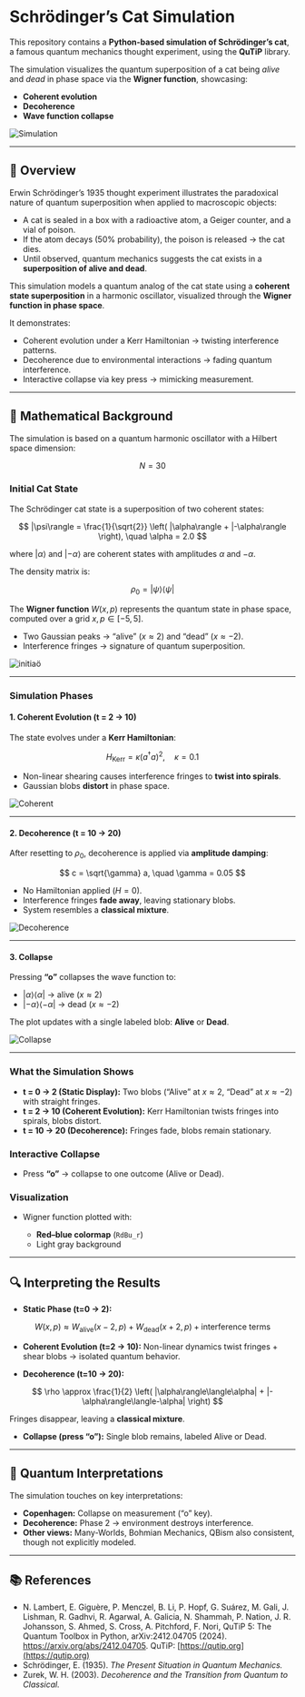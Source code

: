 # Schrödinger’s Cat Simulation

This repository contains a **Python-based simulation of Schrödinger’s cat**, a famous quantum mechanics thought experiment, using the **QuTiP** library.

The simulation visualizes the quantum superposition of a cat being *alive* and *dead* in phase space via the **Wigner function**, showcasing:

* **Coherent evolution**
* **Decoherence**
* **Wave function collapse**

![Simulation](schrodinger_cat.gif)

---

## 📖 Overview

Erwin Schrödinger’s 1935 thought experiment illustrates the paradoxical nature of quantum superposition when applied to macroscopic objects:

* A cat is sealed in a box with a radioactive atom, a Geiger counter, and a vial of poison.
* If the atom decays (50% probability), the poison is released → the cat dies.
* Until observed, quantum mechanics suggests the cat exists in a **superposition of alive and dead**.

This simulation models a quantum analog of the cat state using a **coherent state superposition** in a harmonic oscillator, visualized through the **Wigner function in phase space**.

It demonstrates:

* Coherent evolution under a Kerr Hamiltonian → twisting interference patterns.
* Decoherence due to environmental interactions → fading quantum interference.
* Interactive collapse via key press → mimicking measurement.

---

## 🧮 Mathematical Background

The simulation is based on a quantum harmonic oscillator with a Hilbert space dimension:

$$
N = 30
$$

### Initial Cat State

The Schrödinger cat state is a superposition of two coherent states:

$$
|\psi\rangle = \frac{1}{\sqrt{2}} \left( |\alpha\rangle + |-\alpha\rangle \right), \quad \alpha = 2.0
$$

where $|\alpha\rangle$ and $|-\alpha\rangle$ are coherent states with amplitudes $\alpha$ and $-\alpha$.

The density matrix is:

$$
\rho_0 = |\psi\rangle\langle\psi|
$$

The **Wigner function** $W(x, p)$ represents the quantum state in phase space, computed over a grid $x, p \in [-5, 5]$.

* Two Gaussian peaks → “alive” ($x \approx 2$) and “dead” ($x \approx -2$).
* Interference fringes → signature of quantum superposition.

![initiaö](initial_state.png)

---

### Simulation Phases

#### 1. Coherent Evolution (t = 2 → 10)

The state evolves under a **Kerr Hamiltonian**:

$$
H_{\text{Kerr}} = \kappa (a^\dagger a)^2, \quad \kappa = 0.1
$$

* Non-linear shearing causes interference fringes to **twist into spirals**.
* Gaussian blobs **distort** in phase space.

![Coherent](coherent_evolution.png)

---

#### 2. Decoherence (t = 10 → 20)

After resetting to $\rho_0$, decoherence is applied via **amplitude damping**:

$$
c = \sqrt{\gamma} a, \quad \gamma = 0.05
$$

* No Hamiltonian applied ($H = 0$).
* Interference fringes **fade away**, leaving stationary blobs.
* System resembles a **classical mixture**.

![Decoherence](decoherence.png)

---

#### 3. Collapse

Pressing **“o”** collapses the wave function to:

* $|\alpha\rangle\langle\alpha|$ → alive ($x \approx 2$)
* $|-\alpha\rangle\langle-\alpha|$ → dead ($x \approx -2$)

The plot updates with a single labeled blob: **Alive** or **Dead**.

![Collapse](alive.png)

---

### What the Simulation Shows

* **t = 0 → 2 (Static Display):**
  Two blobs (“Alive” at $x \approx 2$, “Dead” at $x \approx -2$) with straight fringes.
* **t = 2 → 10 (Coherent Evolution):**
  Kerr Hamiltonian twists fringes into spirals, blobs distort.
* **t = 10 → 20 (Decoherence):**
  Fringes fade, blobs remain stationary.

### Interactive Collapse

* Press **“o”** → collapse to one outcome (Alive or Dead).

### Visualization

* Wigner function plotted with:

  * **Red–blue colormap** (`RdBu_r`)
  * Light gray background

---

## 🔍 Interpreting the Results

* **Static Phase (t=0 → 2):**

$$
W(x, p) \approx W_{\text{alive}}(x-2, p) + W_{\text{dead}}(x+2, p) + \text{interference terms}
$$

* **Coherent Evolution (t=2 → 10):**
  Non-linear dynamics twist fringes + shear blobs → isolated quantum behavior.

* **Decoherence (t=10 → 20):**

$$
\rho \approx \frac{1}{2} \left( |\alpha\rangle\langle\alpha| + |-\alpha\rangle\langle-\alpha| \right)
$$

Fringes disappear, leaving a **classical mixture**.

* **Collapse (press “o”):**
  Single blob remains, labeled Alive or Dead.

---

## 🌌 Quantum Interpretations

The simulation touches on key interpretations:

* **Copenhagen:** Collapse on measurement (“o” key).
* **Decoherence:** Phase 2 → environment destroys interference.
* **Other views:** Many-Worlds, Bohmian Mechanics, QBism also consistent, though not explicitly modeled.

---

## 📚 References

* N. Lambert, E. Giguère, P. Menczel, B. Li, P. Hopf, G. Suárez, M. Gali, J. Lishman, R. Gadhvi, R. Agarwal, A. Galicia, N. Shammah, P. Nation, J. R. Johansson, S. Ahmed, S. Cross, A. Pitchford, F. Nori, QuTiP 5: The Quantum Toolbox in Python, arXiv:2412.04705 (2024). <https://arxiv.org/abs/2412.04705>.
QuTiP: [https://qutip.org](https://qutip.org)
* Schrödinger, E. (1935). *The Present Situation in Quantum Mechanics.*
* Zurek, W. H. (2003). *Decoherence and the Transition from Quantum to Classical.*
